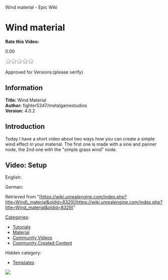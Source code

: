 Wind material - Epic Wiki                    

Wind material
=============

**Rate this Video:**

0.00

![](/extensions/VoteNY/images/star_off.gif)![](/extensions/VoteNY/images/star_off.gif)![](/extensions/VoteNY/images/star_off.gif)![](/extensions/VoteNY/images/star_off.gif)![](/extensions/VoteNY/images/star_off.gif)

Approved for Versions:(please verify)

Information
-----------

**Title:** Wind Material  
**Author:** fighter5347/metalgamestudios  
**Version:** 4.0.2  
  

Introduction
------------

Today I have a short video about two ways how you can create a simple wind effect in your material. The first one is made with a sine and panner node, the 2nd one with the "simple grass wind" node.  
  

Video: Setup
------------

English:

  
German:  

Retrieved from "[https://wiki.unrealengine.com/index.php?title=Wind\_material&oldid=8329](https://wiki.unrealengine.com/index.php?title=Wind_material&oldid=8329)"

[Categories](/Special:Categories "Special:Categories"):

*   [Tutorials](/Category:Tutorials "Category:Tutorials")
*   [Material](/Category:Material "Category:Material")
*   [Community Videos](/Category:Community_Videos "Category:Community Videos")
*   [Community Created Content](/Category:Community_Created_Content "Category:Community Created Content")

Hidden category:

*   [Templates](/Category:Templates "Category:Templates")

  ![](https://tracking.unrealengine.com/track.png)